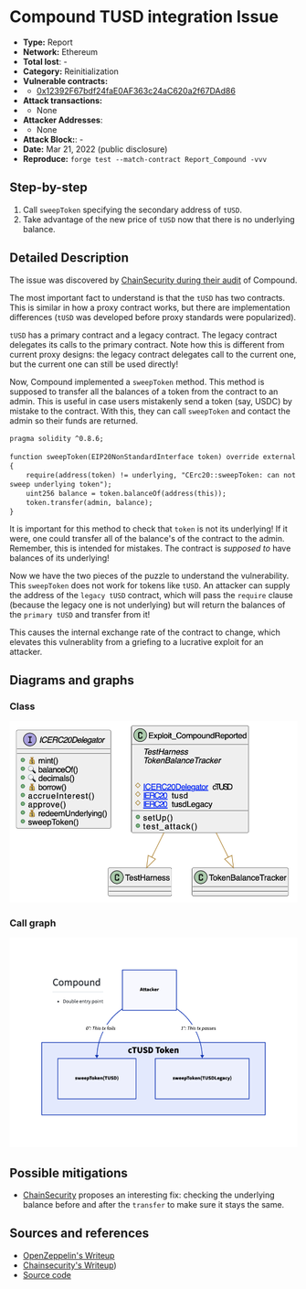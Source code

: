 # Compound TUSD integration Issue
- **Type:** Report
- **Network:** Ethereum 
- **Total lost**: -
- **Category:** Reinitialization
- **Vulnerable contracts:**
- - [0x12392F67bdf24faE0AF363c24aC620a2f67DAd86](https://etherscan.io/address/0x12392F67bdf24faE0AF363c24aC620a2f67DAd86)
- **Attack transactions:**
- - None
- **Attacker Addresses**: 
- - None
- **Attack Block:**: -
- **Date:** Mar 21, 2022 (public disclosure)
- **Reproduce:** `forge test --match-contract Report_Compound -vvv`

## Step-by-step 
1. Call `sweepToken` specifying the secondary address of `tUSD`.
2. Take advantage of the new price of `tUSD` now that there is no underlying balance.

## Detailed Description
The issue was discovered by [ChainSecurity during their audit](https://medium.com/chainsecurity/trueusd-compound-vulnerability-bc5b696d29e2) of Compound.

The most important fact to understand is that the `tUSD` has two contracts. This is similar in how a proxy contract works, but there are implementation differences (`tUSD` was developed before proxy standards were popularized).

`tUSD` has a primary contract and a legacy contract. The legacy contract delegates its calls to the primary contract. Note how this is different from current proxy designs: the legacy contract delegates call to the current one, but the current one can still be used directly!

Now, Compound implemented a `sweepToken` method. This method is supposed to transfer all the balances of a token from the contract to an admin. This is useful in case users mistakenly send a token (say, USDC) by mistake to the contract. With this, they can call `sweepToken` and contact the admin so their funds are returned.

``` solidity
pragma solidity ^0.8.6;

function sweepToken(EIP20NonStandardInterface token) override external {
    require(address(token) != underlying, "CErc20::sweepToken: can not sweep underlying token");
    uint256 balance = token.balanceOf(address(this));
    token.transfer(admin, balance);
}
```

It is important for this method to check that `token` is not its underlying! If it were, one could transfer all of the balance's of the contract to the admin. Remember, this is intended for mistakes. The contract is _supposed to_ have balances of its underlying!

Now we have the two pieces of the puzzle to understand the vulnerability. This `sweepToken` does not work for tokens like `tUSD`. An attacker can supply the address of the `legacy tUSD` contract, which will pass the `require` clause (because the legacy one is not underlying) but will return the balances of the `primary tUSD` and transfer from it!

This causes the internal exchange rate of the contract to change, which elevates this vulnerablity from a griefing to a lucrative exploit for an attacker.

## Diagrams and graphs

### Class

![class](compound.png)

### Call graph

![class](compound-call.png)

## Possible mitigations
- [ChainSecurity](https://medium.com/chainsecurity/trueusd-compound-vulnerability-bc5b696d29e2) proposes an interesting fix: checking the underlying balance before and after the `transfer` to make sure it stays the same.

## Sources and references
- [OpenZeppelin's Writeup](https://blog.openzeppelin.com/compound-tusd-integration-issue-retrospective/)
- [Chainsecurity's Writeup](https://medium.com/chainsecurity/trueusd-compound-vulnerability-bc5b696d29e2))
- [Source code](https://etherscan.io/address/0xa035b9e130f2b1aedc733eefb1c67ba4c503491f#code)
